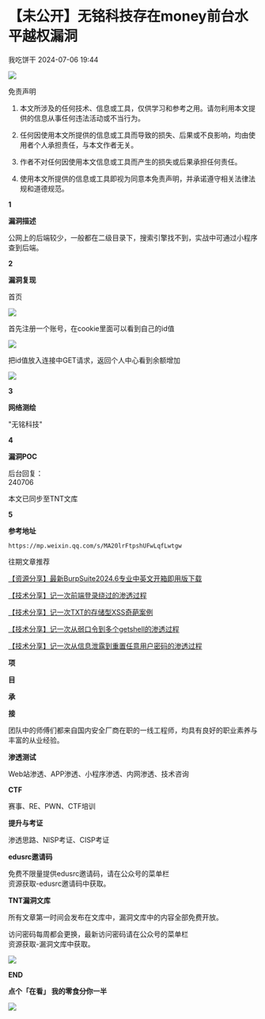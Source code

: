 #  【未公开】无铭科技存在money前台水平越权漏洞   
 我吃饼干   2024-07-06 19:44  
  
![](https://mmbiz.qpic.cn/mmbiz_gif/Sf7NlfS2U5xONcHT4aicO0YyabI79Qf40kx20T0RSWAhibkDKbibyMhqzH6F1THf16sNYYEIyN55h2PL5sInnuh1A/640?wx_fmt=gif&from=appmsg "")  
  
免责声明  
  
  
1. 本文所涉及的任何技术、信息或工具，仅供学习和参考之用。请勿利用本文提供的信息从事任何违法活动或不当行为。  
  
1. 任何因使用本文所提供的信息或工具而导致的损失、后果或不良影响，均由使用者个人承担责任，与本文作者无关。    
  
1. 作者不对任何因使用本文信息或工具而产生的损失或后果承担任何责任。   
  
1. 使用本文所提供的信息或工具即视为同意本免责声明，并承诺遵守相关法律法规和道德规范。  
  
  
  
  
**1**  
  
**漏洞描述**  
  
  
公网上的后端较少，一般都在二级目录下，搜索引擎找不到，实战中可通过小程序查到后端。  
  
  
**2**  
  
**漏洞复现**  
  
  
首页  
  
![](https://mmbiz.qpic.cn/mmbiz_png/Sf7NlfS2U5yMW7j4XA6guiaJkoNZSUGqpWyoSVON414SZN0Pm8BbH3VcrR1xQTfaYricCytZbYZNXUMKveHibJGhw/640?wx_fmt=png&from=appmsg "")  
  
  
首先注册一个账号，在cookie里面可以看到自己的id值  
  
![](https://mmbiz.qpic.cn/mmbiz_png/Sf7NlfS2U5yMW7j4XA6guiaJkoNZSUGqpPklMib1exRWMiapGwqx54tVMwauOD9nibDLCn4kYAgj0rM594RInbia8CA/640?wx_fmt=png&from=appmsg "")  
  
  
把id值放入连接中GET请求，返回个人中心看到余额增加  
  
![](https://mmbiz.qpic.cn/mmbiz_png/Sf7NlfS2U5yMW7j4XA6guiaJkoNZSUGqpVYgyje55M5yNdyOGyyeobgsliaa5Lwia64z1V4E1jnTD9J2rLOkxoKsQ/640?wx_fmt=png&from=appmsg "")  
  
  
**3**  
  
**网络测绘**  
  
  
"无铭科技"  
  
  
**4**  
  
**漏洞POC**  
  
  
后台回复：  
240706  
  
本文已同步至TNT文库  
  
  
**5**  
  
**参考地址**  
  
  
```
https://mp.weixin.qq.com/s/MA20lrFtpshUFwLqfLwtgw
```  
  
  
往期文章推荐  
  
[【资源分享】最新BurpSuite2024.6专业中英文开箱即用版下载](http://mp.weixin.qq.com/s?__biz=MzkzODY2ODA0OA==&mid=2247485162&idx=1&sn=df5ac3e24bba911eee420fd8d61aca23&chksm=c2fdff95f58a7683a95cfe297691165a6f7c270b444d52850ed130100c530d2dc78565a89a43&scene=21#wechat_redirect)  
  
  
[【技术分享】记一次前端登录绕过的渗透过程](http://mp.weixin.qq.com/s?__biz=MzkzODY2ODA0OA==&mid=2247485134&idx=1&sn=12d02a7e2f9ba413032cf84cd7b3214d&chksm=c2fdffb1f58a76a72146f56b90677870900331a5256fe5d746a8cb9c12b9d9e1d5220bc37ef1&scene=21#wechat_redirect)  
  
  
[【技术分享】记一次TXT的存储型XSS奇葩案例](http://mp.weixin.qq.com/s?__biz=MzkzODY2ODA0OA==&mid=2247484891&idx=1&sn=1b3d11b0cc913956fb1bbeb85352a34c&chksm=c2fdfca4f58a75b2fc0c477d357ee2e47fd8369227a8f43b834d0c4e20ee4e752b8dfff52a28&scene=21#wechat_redirect)  
  
  
[【技术分享】记一次从弱口令到多个getshell的渗透过程](http://mp.weixin.qq.com/s?__biz=MzkzODY2ODA0OA==&mid=2247484856&idx=1&sn=172e197f6328cf487b610f024a2ec960&chksm=c2fdfcc7f58a75d115053b800e6bafc62e52858a5f0e043f6e8dc2be0860ec51f2dee6356be2&scene=21#wechat_redirect)  
  
  
[【技术分享】记一次从信息泄露到重置任意用户密码的渗透过程](http://mp.weixin.qq.com/s?__biz=MzkzODY2ODA0OA==&mid=2247484421&idx=1&sn=6c88587f4f793b98dd4d610580cc0bc6&chksm=c2fdfd7af58a746caaecc5d870375aaf70366dfacafe293548a3217747ea160ca945c90f00c9&scene=21#wechat_redirect)  
  
  
  
**项**  
  
**目**  
  
**承**  
  
**接**  
  
  
团队中的师傅们都来自国内安全厂商在职的一线工程师，均具有良好的职业素养与丰富的从业经验。  
  
  
**渗透测试**  
  
Web站渗透、APP渗透、小程序渗透、内网渗透、技术咨询  
  
  
**CTF**  
  
赛事、RE、PWN、CTF培训  
  
  
**提升与考证**  
  
渗透思路、NISP考证、CISP考证  
  
**edusrc邀请码**  
  
免费不限量提供edusrc邀请码，请在公众号的菜单栏  
资源获取-edusrc邀请码中获取。  
  
  
**TNT漏洞文库**  
  
所有文章第一时间会发布在文库中，漏洞文库中的内容全部免费开放。  
  
访问密码每周都会更换，最新访问密码请在公众号的菜单栏  
资源获取-漏洞文库中获取。  
  
  
![](https://mmbiz.qpic.cn/mmbiz_gif/Sf7NlfS2U5xONcHT4aicO0YyabI79Qf40JxNW3TfpKCsSQoFqchA9iatrrq0DCtucZjRLKyf1laiaHep6nhYDlMqw/640?wx_fmt=gif&from=appmsg "")  
  
**END**  
  
**点个「在看」 我的零食分你一半**  
  
![](https://mmbiz.qpic.cn/mmbiz_gif/Sf7NlfS2U5xONcHT4aicO0YyabI79Qf40B9uIc3tXwlhPww22Xp8CyOlxhlniaB4S7ov20HF4KKcfvVqrhWDEPrw/640?wx_fmt=gif&from=appmsg "")  
  
  
